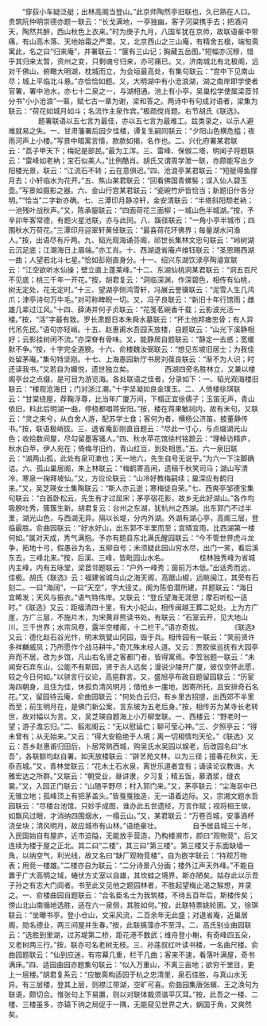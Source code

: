<!-- { "loadSidebar": true } -->
　　“穿荻小车疑泛艇；出林高阁当登山。”此京师陶然亭旧联也，久已熟在人口。贵筑阮仲明崇德亦题一联云：“长戈满地，一亭独幽，客子河粱携手去；把酒问天，陶然共醉，西山秋色上衣来。”时为庚子九月，八国军犹在京师，故联语豪中带痛，有山高木落、天地始霜之严栗。又，北京西山之三山庵，有精舍五楹，端匋斋寓此，名之曰“归来庵”，并署联云：“箧有三山记；胸藏五岳图。”短幅亦沉穆，惜乎其归来太暂，资州之变，只剩魂兮归来，亦可痛已。又，济南城北有北极阁，远对千佛山，俯瞰大明湖，枕城而立，为会垣最高处，有集句联云：“宫中下见南山尽；城上平临北斗悬。”亦恰恰如题。又，大明湖中有小沧浪湖，湖之南岸即学使者官署，署中池水，亦七十二泉之一，与湖相通。池上有小亭，吴巢松学使属梁茝邻分书“小小沧浪”一匾，赋七古一章为谢，梁和答之。两诗中有句成对语者，梁集为联云：“荷花如城月如斗；名流作主泉作宾。”极疏傥肖题。右节胡氏《联选》。
　　
　　题署联语以五七言为最佳，亦以五七言为最难工。兹类录之，以示人避难就易之失。一、甘肃藩署后园夕佳楼，谭复生嗣同联云：“夕阳山色横危槛；夜雨河声上小楼。”写景中暗寓言情，款款如揭，名作也。二、兴化府署某君联云：“荔子甲天下；梅妃是部民。”最为工浑。三、雷峰、保俶二塔，明闻子将题联云：“雷峰如老衲；宝石似美人。”比例酷肖。胡氏又谓周学澂一联，亦颇能写出夕阳楼光景，联云：“江流石不转；云在意俱迟。”四、沧浪亭某君联云：“短艇得鱼撑月去；小轩临水为花开。”五、焦山某君联云：“回看佛国青螺髻；误入仙人碧玉壶。”写景如摄影之器。六、金山行宫某君联云：“瓷碗竹炉皆恰当；新题旧什各分明。”“恰当”二字新亦确。七、三潭印月静凉轩，金安清联云：“半塔斜阳颓老衲；一池残叶战秋声。”又，陈承鋆联云：“四面荷花三面柳；一城山色半城湖。”按，予辛卯年客常德，有题火星池联，亦与此同。八、蹊径联云：“一角小亭半城市；四围秋水万荷花。”三潭印月迎翠轩黄倬联云：“最喜荷花环佛界；每量湖水问渔人。”按，出语尽有斤两。九、韬光观海诵芬阁，祁世长集林文忠句联云：“岭树湖云沉足底；江潮海日上眉端。”亦工肖。十、西湖退省庵卢维钰联云：“圣恩赐西湖一曲；人望若北斗七星。”恰如彭刚直身分。十一、绍兴东湖饮渌亭陶濬宣联云：“江空欲听水仙操；壁立直上蓬莱峰。”十二、东湖仙桃洞某君联云：“洞五百尺不见底；桃三千年一开花。”按，胡君复云：“洞临深渊，作深碧色，相传有仙桃，树无定处，花无定时。”十三、望湖亭侧鸿雪轩，冯展云誉骥联云：“泥雪人生几鸿爪；津亭诗句万牛毛。”对可称睥睨一切。又，冯子良联云：“新旧十年行馆雨；雌雄几辈过江风。”十四、薛涛井何子贞联云：“花笺茗碗香千载；云影波光活一楼。”按，“活”字最有致。罗长肃题日本朱舜水墓联云：“抔土他邦瘗忠骨；有人异代吊先民。”语句亦轻峭。十五、赵惠甫水吾园天放楼，自题联云：“山光下溪静相好；云影挂树闲不流。”亦深眘有骨味。又，能静居自题联云：“静定一去惑；宽缓默不争。”按，十字完全道腴。十六、俞楼魏汝弼联云：“想见东坡旧居士；为我佳处留茅庵。”集句特坚刚。十七、上海愚园新厅书房刘葆良联云：“渐不为人识；时还读我书。”又若自为媚悦，遗世独立矣。
　　
　　西湖四旁名胜林立，又兼以楼阁亭台之点缀，是可目为游览海。各处联语之佳者，分录如下：一、韬光观海楼旧联云：“楼观沧海日；门对浙江潮。”十字坚凝如良金璞玉。二、人倚楼徐琪联云：“甘棠绕屋，荐鞠浮尊，比当年广厦万间，下榻正宜徐儒子；玉笛无声，青山依旧，料此后明湖一曲，停桡都唱蒋安阳。”按，楼在蒋果敏祠内，故有末句。又联云：“灵之来兮，从白舍人游，配苏学士食；客何为者，横杨公济笛，披董静传书。”按，联语极峭拔。三、退省庵彭刚直自题云：“尽此一寸心，与点缀湖光山色；收拾数间屋，尽勾留墨客骚人。”四、秋水苹花馆徐村铭题云：“理棹访精庐，秋水白苹，伊人宛在；倚梅寻旧约，青山红豆，到处相思。”五、六一泉旧联云：“湖两山孤，此处有泉可漱也；天一地六，先生自号无说乎。”为六一下注脚确诂。六、孤山巢居阁，朱上林联云：“梅鹤寄高闲，遗稿千秋笑司马；湖山写清冷，寒泉一掬拜坡仙。”又，方应论联云：“山冷好教梅嗣续；巢深应有鹤归来。”又，吴芝瑛女士集陶联云：“斯人亦云逝；寒梅徒自荣。”七、西爽亭邹德宝集句联云：“白首卧松云，先生有才过屈宋；茅亭宿花影，故乡无此好湖山。”各作均吸腴吐秀，簇簇生新。胡君复云：台州之东湖，犹杭州之西湖。出东郭门不过半里，湖光山色，与西湖无异。隔以长堤，分内外湖。外湖有湖心亭，高阁三层，登临最胜。俞曲园联云：“好水好山，出东郭不半里而至；宜晴宜雨，比西湖第一楼何如。”属对天成，秀气满抱。予亦有题县东北满氏醒园联云：“今不管世界虎斗龙争，拓地十弓，假愚谷为名，五柳自号；未须疑此园山穷水尽，出门一笑，看后溪东去，三峰北来。”按，后溪、三峰，皆毗园山水名。
　　
　　桂林独秀峰为省城内主峰，内有五咏堂，梁茝邻题联云：“户外一峰秀；窗前万木低。”出话秀而远，佳极。胡氏《联选》云：福建省城乌山之海天阁，高踞山椒，远眺闽江，其旁有石刻二。一曰“海阔”，一曰“天空”，字大径丈。阁为陈伯潜所建，并题联云：“海日宜晞发；天风与振衣。”语气特伟岸。又联云：“登丘望海无涯思；摩石听松一适时。”《联选》又云：距福清四十里，有大小妃山，相传闽越王葬二妃处。上为方广崖，方广三层，不施片木，为宋黄非熊读书处。有联云：“石室云开，见大地山川，三千世界；水帘风卷，露半空楼阁，十二栏干。”语亦奇拔。
　　
　　《联选》又云：德化赵石谷光忭，明末筑甓山冈园，毁于兵。相传园有一联云：“笑前贤许多祥麟威凤；乃所愿作个战马耕牛。”奇兀殊未经人道。又云：贾胶侯巡抚有大园亭弃而不居，改为乡馆，凡山右名贤之客都门者，皆得寓焉。李笠翁题一联云：“未闻安石弃东山，公能不有斯园，贤于古人远矣；漫说少陵开广厦，彼仅空怀此愿，较之今日何如。”以骈言行议论，高挹群言。又，盛旭亭布政自题留园联云：“历宦海四朝身，且住为佳，休孤负清风明月；借他乡一廛地，因寄所托，且安排奇石名花。”又，留园待云庵，俞曲园联云：“何处白云归，有乡里古招提，出西郊不半里而至；前生明月在，是佛门新公案，言东坡为五老后身。”按，相传苏为某寺长老转世，故对幅以为言。又，吴芝瑛自题海上小万柳堂联。一、西楼云：“野老时一望；游子澹忘归。”二、翦淞阁云：“无以慰延伫；聊可莹心神。”三、夕照亭云：“得未曾有；从无始来。”又云：“得大安稳绝于人境；离一切相情均天伦。”《联选》又云：吾乡赵惠甫归田后，卜居常熟西城，购吴氏水吴园以娱老，后改园名曰“水吾”，各联额均赵自署。如天放楼联云：“辟艺苑文林，以为三径；擅春花秋实，无忝百城。”又，青林堂联云：“花木土石水泉，离世乐道者宜有；诵读论议教诲，大雅宏达之所群。”又联云：“朝受业，昼讲隶，夕习复；精五饭，慕酒浆，缝衣裳。”又，入园正门联云：“山随平野尽；村入郭门来。”又，茅亭联云：“尘海沤中已无锥立地；孤峰顶上有把茅盖头。”皆戛戛独造，无一语着边际。又，宗湘文题水吾园联云：“尽楼台池馆，只妙手成图，谁办此五世遗经，万言作赋；视将相王侯，如飘风过眼，才消纳四围烟水，一榻云山。”又，某君联云：“万卷百城，安事酒杯浇垒块；清风明月，故应城市有山林。”语绝豪壮。
　　
　　自予居县城三十年，入民国始自有屋庐，近市迫隘，无能放手营造，乃构楼濒市，颜曰“观物竞”，后又连续为楼于屋之正北。其二曰“二楼”，其三曰“第三楼”。第三楼又于东面缺墙一角，以纳空气，利光线，故又名曰“缺厂观物竞楼”，自为嵌字联云：“持观万物表；用竞一楼雄。”二楼亦自为联云：“二分诗景八分画；楼外江声天外峰。”不能自置于广大高明之域，蜷伏方丈室以自雄，其坎蛙之境界，斯亦陋矣。姑存此以示吾子孙之有志大门闾者。书至此又见他之题园林者，不胜起望梅止渴之騃想，并录之。一、俞楼曲园自题联云：“合名臣名士为我筑楼，不待五百年后，斯楼传矣；傍山北山南循地选胜，适在六一泉侧，其胜如何。”按，此联特票姚轮囷。又，徐琪联云：“坐曝书亭，登小仓山，文采风流，二百余年无此盛；对退省庵，近巢居阁，勋名德业，两三间屋并生春。”按，此联摛藻亦不至浮。二、高氏别业曲园联云：“选胜到里湖，过苏堤第二桥，距花港不数武；维舟登小榭，有奇峰四五朵，又老树两三行。”按，联亦可名老树无枝。三、孙莲叔红叶读书楼，一名曲尺楼。俞曲园题联云：“仙到应迷，有帘幕几重，栏干几曲；客来不速，看落叶满屋，奇书满床。”四、适园曲园亦题集句联云：“似入万重山，不离三亩地；欲穷千里目，更上一层楼。”胡君复系云：“应敏斋构适园于杭之忠清里，泉石佳胜，与真山水无异。有三层楼，登其上层，则襟江带湖，空旷可喜。俞曲园集唐张蠙、王之涣句为联语，颇切合。惟张句上下易置，则以对联体裁须谐平仄耳。”按，此吾之一楼、二楼、三楼虽多，亦辕下驹之局促于一隅，无能窥见世界之大，蜗国于角，又爽然矣。
　　
